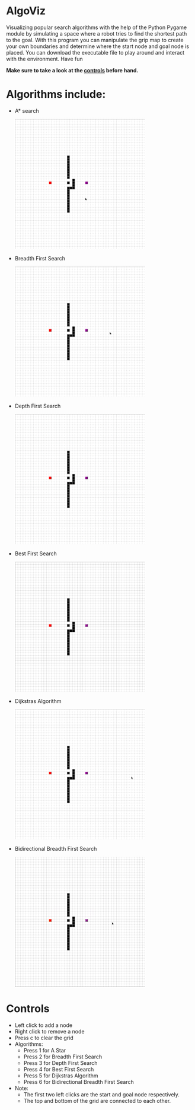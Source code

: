 # AlgoViz
Visualizing popular search algorithms with the help of the Python Pygame module by simulating a space where a robot tries to find the shortest path to the goal.
With this program you can manipulate the grip map to create your own boundaries and determine where the start node and goal node is placed. You can download the executable file to play around and interact with the environment. Have fun 

**Make sure to take a look at the [controls](#controls) before hand.**

# Algorithms include:
  * A* search
  
    <img src="https://github.com/11acm11/AlgoViz/blob/main/Demo/A_star.gif" width="350" height="350" />
  
  * Breadth First Search

    <img src="https://github.com/11acm11/AlgoViz/blob/main/Demo/BFS.gif" width="350" height="350" />
    
   * Depth First Search 
   
      <img src="https://github.com/11acm11/AlgoViz/blob/main/Demo/DFS.gif" width="350" height="350" />
    
   * Best First Search
    
      <img src="https://github.com/11acm11/AlgoViz/blob/main/Demo/Best_First_Search.gif" width="350" height="350" />
    
   * Dijkstras Algorithm
    
      <img src="https://github.com/11acm11/AlgoViz/blob/main/Demo/Dijsktras.gif" width="350" height="350" />
    
   * Bidirectional Breadth First Search

      <img src="https://github.com/11acm11/AlgoViz/blob/main/Demo/Bidirectional.gif" width="350" height="350" />
    
# Controls
  * Left click to add a node
  * Right click to remove a node
  * Press c to clear the grid
  * Algorithms:
      * Press 1 for A Star
      * Press 2 for Breadth First Search
      * Press 3 for Depth First Search
      * Press 4 for Best First Search
      * Press 5 for Dijkstras Algorithm
      * Press 6 for Bidirectional Breadth First Search
   * Note: 
      * The first two left clicks are the start and goal node respectively.
      * The top and bottom of the grid are connected to each other.
    
